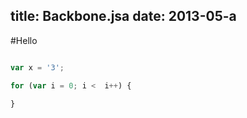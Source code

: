 title:  Backbone.jsa
date:   2013-05-a
----

#Hello

```javascript

var x = '3';

for (var i = 0; i <  i++) {
  
}

```
